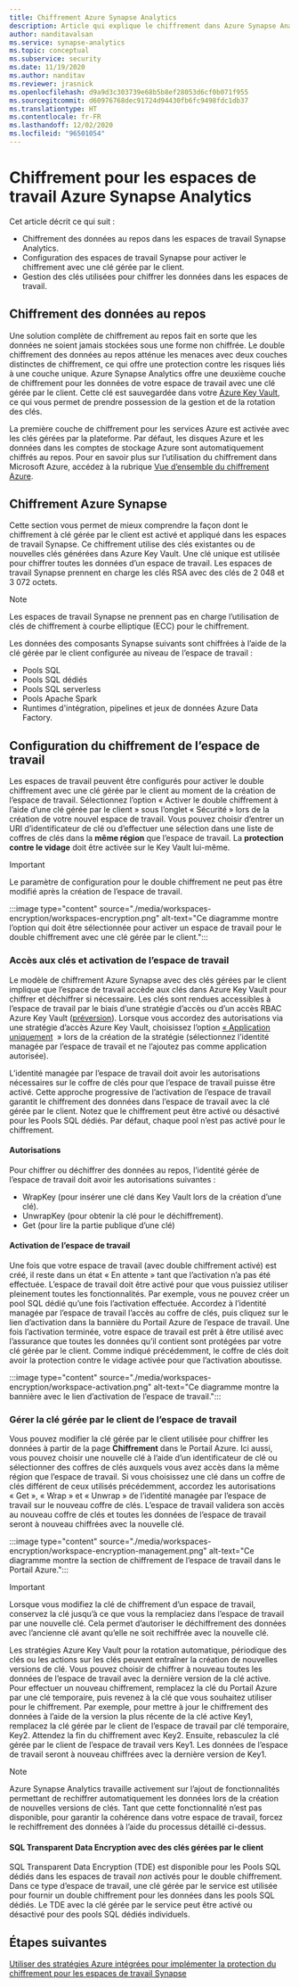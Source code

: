 ```yaml
---
title: Chiffrement Azure Synapse Analytics
description: Article qui explique le chiffrement dans Azure Synapse Analytics
author: nanditavalsan
ms.service: synapse-analytics
ms.topic: conceptual
ms.subservice: security
ms.date: 11/19/2020
ms.author: nanditav
ms.reviewer: jrasnick
ms.openlocfilehash: d9a9d3c303739e68b5b8ef28053d6cf0b071f955
ms.sourcegitcommit: d60976768dec91724d94430fb6fc9498fdc1db37
ms.translationtype: HT
ms.contentlocale: fr-FR
ms.lasthandoff: 12/02/2020
ms.locfileid: "96501054"
---
```

# <a name="encryption-for-azure-synapse-analytics-workspaces"></a>Chiffrement pour les espaces de travail Azure Synapse Analytics

Cet article décrit ce qui suit :
* Chiffrement des données au repos dans les espaces de travail Synapse Analytics.
* Configuration des espaces de travail Synapse pour activer le chiffrement avec une clé gérée par le client.
* Gestion des clés utilisées pour chiffrer les données dans les espaces de travail.

## <a name="encryption-of-data-at-rest"></a>Chiffrement des données au repos

Une solution complète de chiffrement au repos fait en sorte que les données ne soient jamais stockées sous une forme non chiffrée. Le double chiffrement des données au repos atténue les menaces avec deux couches distinctes de chiffrement, ce qui offre une protection contre les risques liés à une couche unique. Azure Synapse Analytics offre une deuxième couche de chiffrement pour les données de votre espace de travail avec une clé gérée par le client. Cette clé est sauvegardée dans votre [Azure Key Vault](../../key-vault/general/overview.md), ce qui vous permet de prendre possession de la gestion et de la rotation des clés.

La première couche de chiffrement pour les services Azure est activée avec les clés gérées par la plateforme. Par défaut, les disques Azure et les données dans les comptes de stockage Azure sont automatiquement chiffrés au repos. Pour en savoir plus sur l’utilisation du chiffrement dans Microsoft Azure, accédez à la rubrique [Vue d’ensemble du chiffrement Azure](../../security/fundamentals/encryption-overview.md).

## <a name="azure-synapse-encryption"></a>Chiffrement Azure Synapse

Cette section vous permet de mieux comprendre la façon dont le chiffrement à clé gérée par le client est activé et appliqué dans les espaces de travail Synapse. Ce chiffrement utilise des clés existantes ou de nouvelles clés générées dans Azure Key Vault. Une clé unique est utilisée pour chiffrer toutes les données d’un espace de travail. Les espaces de travail Synapse prennent en charge les clés RSA avec des clés de 2 048 et 3 072 octets.

> [!NOTE]
> Les espaces de travail Synapse ne prennent pas en charge l’utilisation de clés de chiffrement à courbe elliptique (ECC) pour le chiffrement.

Les données des composants Synapse suivants sont chiffrées à l’aide de la clé gérée par le client configurée au niveau de l’espace de travail :
* Pools SQL
 * Pools SQL dédiés
 * Pools SQL serverless
* Pools Apache Spark
* Runtimes d'intégration, pipelines et jeux de données Azure Data Factory.

## <a name="workspace-encryption-configuration"></a>Configuration du chiffrement de l’espace de travail

Les espaces de travail peuvent être configurés pour activer le double chiffrement avec une clé gérée par le client au moment de la création de l’espace de travail. Sélectionnez l’option « Activer le double chiffrement à l’aide d’une clé gérée par le client » sous l’onglet « Sécurité » lors de la création de votre nouvel espace de travail. Vous pouvez choisir d’entrer un URI d’identificateur de clé ou d’effectuer une sélection dans une liste de coffres de clés dans la **même région** que l’espace de travail. La **protection contre le vidage** doit être activée sur le Key Vault lui-même.

> [!IMPORTANT]
> Le paramètre de configuration pour le double chiffrement ne peut pas être modifié après la création de l’espace de travail.

:::image type="content" source="./media/workspaces-encryption/workspaces-encryption.png" alt-text="Ce diagramme montre l’option qui doit être sélectionnée pour activer un espace de travail pour le double chiffrement avec une clé gérée par le client.":::

### <a name="key-access-and-workspace-activation"></a>Accès aux clés et activation de l’espace de travail

Le modèle de chiffrement Azure Synapse avec des clés gérées par le client implique que l’espace de travail accède aux clés dans Azure Key Vault pour chiffrer et déchiffrer si nécessaire. Les clés sont rendues accessibles à l’espace de travail par le biais d’une stratégie d’accès ou d’un accès RBAC Azure Key Vault ([préversion](../../key-vault/general/rbac-guide.md)). Lorsque vous accordez des autorisations via une stratégie d’accès Azure Key Vault, choisissez l’option [« Application uniquement](../../key-vault/general/secure-your-key-vault.md#key-vault-authentication-options)  » lors de la création de la stratégie (sélectionnez l’identité managée par l’espace de travail et ne l’ajoutez pas comme application autorisée).

 L’identité managée par l’espace de travail doit avoir les autorisations nécessaires sur le coffre de clés pour que l’espace de travail puisse être activé. Cette approche progressive de l’activation de l’espace de travail garantit le chiffrement des données dans l’espace de travail avec la clé gérée par le client. Notez que le chiffrement peut être activé ou désactivé pour les Pools SQL dédiés. Par défaut, chaque pool n’est pas activé pour le chiffrement.

#### <a name="permissions"></a>Autorisations

Pour chiffrer ou déchiffrer des données au repos, l’identité gérée de l’espace de travail doit avoir les autorisations suivantes :
* WrapKey (pour insérer une clé dans Key Vault lors de la création d’une clé).
* UnwrapKey (pour obtenir la clé pour le déchiffrement).
* Get (pour lire la partie publique d’une clé)

#### <a name="workspace-activation"></a>Activation de l’espace de travail

Une fois que votre espace de travail (avec double chiffrement activé) est créé, il reste dans un état « En attente » tant que l’activation n’a pas été effectuée. L’espace de travail doit être activé pour que vous puissiez utiliser pleinement toutes les fonctionnalités. Par exemple, vous ne pouvez créer un pool SQL dédié qu’une fois l’activation effectuée. Accordez à l’identité managée par l’espace de travail l’accès au coffre de clés, puis cliquez sur le lien d’activation dans la bannière du Portail Azure de l’espace de travail. Une fois l’activation terminée, votre espace de travail est prêt à être utilisé avec l’assurance que toutes les données qu’il contient sont protégées par votre clé gérée par le client. Comme indiqué précédemment, le coffre de clés doit avoir la protection contre le vidage activée pour que l’activation aboutisse.

:::image type="content" source="./media/workspaces-encryption/workspace-activation.png" alt-text="Ce diagramme montre la bannière avec le lien d’activation de l’espace de travail.":::


### <a name="manage-the-workspace-customer-managed-key"></a>Gérer la clé gérée par le client de l’espace de travail 

Vous pouvez modifier la clé gérée par le client utilisée pour chiffrer les données à partir de la page **Chiffrement** dans le Portail Azure. Ici aussi, vous pouvez choisir une nouvelle clé à l’aide d’un identificateur de clé ou sélectionner des coffres de clés auxquels vous avez accès dans la même région que l’espace de travail. Si vous choisissez une clé dans un coffre de clés différent de ceux utilisés précédemment, accordez les autorisations « Get », « Wrap » et « Unwrap » de l’identité managée par l’espace de travail sur le nouveau coffre de clés. L’espace de travail validera son accès au nouveau coffre de clés et toutes les données de l’espace de travail seront à nouveau chiffrées avec la nouvelle clé.

:::image type="content" source="./media/workspaces-encryption/workspace-encryption-management.png" alt-text="Ce diagramme montre la section de chiffrement de l’espace de travail dans le Portail Azure.":::

>[!IMPORTANT]
>Lorsque vous modifiez la clé de chiffrement d’un espace de travail, conservez la clé jusqu’à ce que vous la remplaciez dans l’espace de travail par une nouvelle clé. Cela permet d’autoriser le déchiffrement des données avec l’ancienne clé avant qu’elle ne soit rechiffrée avec la nouvelle clé.

Les stratégies Azure Key Vault pour la rotation automatique, périodique des clés ou les actions sur les clés peuvent entraîner la création de nouvelles versions de clé. Vous pouvez choisir de chiffrer à nouveau toutes les données de l’espace de travail avec la dernière version de la clé active. Pour effectuer un nouveau chiffrement, remplacez la clé du Portail Azure par une clé temporaire, puis revenez à la clé que vous souhaitez utiliser pour le chiffrement. Par exemple, pour mettre à jour le chiffrement des données à l’aide de la version la plus récente de la clé active Key1, remplacez la clé gérée par le client de l’espace de travail par clé temporaire, Key2. Attendez la fin du chiffrement avec Key2. Ensuite, rebasculez la clé gérée par le client de l’espace de travail vers Key1. Les données de l’espace de travail seront à nouveau chiffrées avec la dernière version de Key1.

> [!NOTE]
> Azure Synapse Analytics travaille activement sur l’ajout de fonctionnalités permettant de rechiffrer automatiquement les données lors de la création de nouvelles versions de clés. Tant que cette fonctionnalité n’est pas disponible, pour garantir la cohérence dans votre espace de travail, forcez le rechiffrement des données à l’aide du processus détaillé ci-dessus.

#### <a name="sql-transparent-data-encryption-with-service-managed-keys"></a>SQL Transparent Data Encryption avec des clés gérées par le client

SQL Transparent Data Encryption (TDE) est disponible pour les Pools SQL dédiés dans les espaces de travail *non* activés pour le double chiffrement. Dans ce type d’espace de travail, une clé gérée par le service est utilisée pour fournir un double chiffrement pour les données dans les pools SQL dédiés. Le TDE avec la clé gérée par le service peut être activé ou désactivé pour des pools SQL dédiés individuels.

## <a name="next-steps"></a>Étapes suivantes

[Utiliser des stratégies Azure intégrées pour implémenter la protection du chiffrement pour les espaces de travail Synapse](../policy-reference.md)

